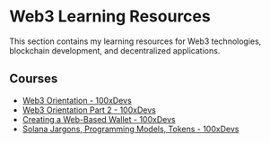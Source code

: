 # Web3 Learning Resources

This section contains my learning resources for Web3 technologies, blockchain development, and decentralized applications.

## Courses

- [Web3 Orientation - 100xDevs](https://app.100xdevs.com/courses/13/408/409)
- [Web3 Orientation Part 2 - 100xDevs](https://app.100xdevs.com/courses/13/408/410)
- [Creating a Web-Based Wallet - 100xDevs](https://app.100xdevs.com/courses/13/444/445)
- [Solana Jargons, Programming Models, Tokens - 100xDevs](https://app.100xdevs.com/courses/13/455/456)
